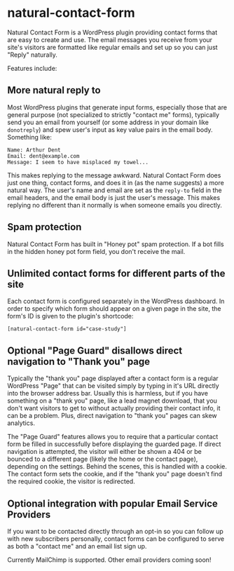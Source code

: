 # natural-contact-form

Natural Contact Form is a WordPress plugin providing contact forms that are easy to create and use. The email messages you receive from your site's visitors are formatted like regular emails and set up so you can just "Reply" naturally.

Features include:

## More natural reply to

Most WordPress plugins that generate input forms, especially those that are general purpose (not specialized to strictly "contact me" forms), typically send you an email from yourself (or some address in your domain like `donotreply`) and spew user's input as key value pairs in the email body.  Something like:

    Name: Arthur Dent
    Email: dent@example.com
    Message: I seem to have misplaced my towel...
    
This makes replying to the message awkward.  Natural Contact Form does just one thing, contact forms, and does it in (as the name suggests) a more natural way.  The user's name and email are set as the `reply-to` field in the email headers, and the email body is just the user's message.  This makes replying no different than it normally is when someone emails you directly.

## Spam protection

Natural Contact Form has built in "Honey pot" spam protection.  If a bot fills in the hidden honey pot form field, you don't receive the mail.

## Unlimited contact forms for different parts of the site

Each contact form is configured separately in the WordPress dashboard.  In order to specify which form should appear on a given page in the site, the form's ID is given to the plugin's shortcode:

    [natural-contact-form id="case-study"]
    
## Optional "Page Guard" disallows direct navigation to "Thank you" page

Typically the "thank you" page displayed after a contact form is a regular WordPress "Page" that can be visited simply by typing in it's URL directly into the browser address bar.  Usually this is harmless, but if you have something on a "thank you" page, like a lead magnet download, that you don't want visitors to get to without actually providing their contact info, it can be a problem.  Plus, direct navigation to "thank you" pages can skew analytics.

The "Page Guard" features allows you to require that a particular contact form be filled in successfully before displaying the guarded page.  If direct navigation is attempted, the visitor will either be shown a 404 or be bounced to a different page (likely the home or the contact page), depending on the settings.  Behind the scenes, this is handled with a cookie.  The contact form sets the cookie, and if the "thank you" page doesn't find the required cookie, the visitor is redirected.

## Optional integration with popular Email Service Providers

If you want to be contacted directly through an opt-in so you can follow up with new subscribers personally, contact forms can be configured to serve as both a "contact me" and an email list sign up.

Currently MailChimp is supported.  Other email providers coming soon!

